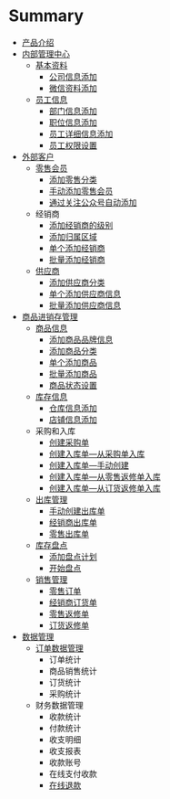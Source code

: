 # Summary

* [产品介绍](README.md)
* [内部管理中心](内部管理中心.md)
    * [基本资料](基本资料.md)
        * [公司信息添加](公司信息添加.md)
        * [微信资料添加](微信资料添加.md)
    * [员工信息](员工信息.md)
        * [部门信息添加](部门信息添加.md)
        * [职位信息添加](职位信息添加.md)
        * [员工详细信息添加](员工详细信息添加.md)
        * [员工权限设置](员工权限设置.md)
* [外部客户](外部客户.md)
    * [零售会员](零售会员.md)
        * [添加零售分类](添加零售分类.md)
        * [手动添加零售会员](手动添加零售会员.md)
        * [通过关注公众号自动添加](通过关注公众号自动添加.md)
    * 经销商
        * [添加经销商的级别](添加经销商的级别.md)
        * [添加归属区域](添加归属区域.md)
        * [单个添加经销商](单个添加经销商.md)
        * [批量添加经销商](批量添加经销商.md)
    * [供应商](供应商.md)
        * [添加供应商分类](添加供应商详细信息.md)
        * [单个添加供应商信息](添加供应商分类.md)
        * [批量添加供应商信息](批量添加供应商分类.md)
* [商品进销存管理](商品进销存管理.md)
    * [商品信息](商品信息.md)
        * [添加商品品牌信息](添加商品品牌信息.md)
        * [添加商品分类](添加商品分类.md)
        * [单个添加商品](单个添加商品.md)
        * [批量添加商品](批量添加商品.md)
        * [商品状态设置](商品状态设置.md)
    * [库存信息](库存信息.md)
        * [仓库信息添加](仓库信息添加.md)
        * [店铺信息添加](店铺信息添加.md)
    * 采购和入库
        * [创建采购单](创建采购单.md)
        * [创建入库单—从采购单入库](创建入库单—从采购单入库.md)
        * [创建入库单—手动创建](创建入库单—手动创建.md)
        * [创建入库单—从零售返修单入库](创建入库单—从零售返修单入库.md)
        * [创建入库单—从订货返修单入库](创建入库单—从订货返修单入库.md)
    * [出库管理](出库管理.md)
        * [手动创建出库单](手动创建出库单.md)
        * [经销商出库单](经销商出库单.md)
        * [零售出库单](零售出库单.md)
    * [库存盘点](库存盘点.md)
        * [添加盘点计划](添加盘点计划.md)
        * [开始盘点](开始盘点.md)
    * [销售管理](销售管理.md)
        * [零售订单](零售订单.md)
        * [经销商订货单](经销商订货单.md)
        * [零售返修单](零售返修单.md)
        * [订货返修单](订货返修单.md)
* [数据管理](数据管理.md)
    * [订单数据管理](订单数据管理.md)
        * 订单统计
        * 商品销售统计
        * 订货统计
        * 采购统计
    * 财务数据管理
        * 收款统计
        * 付款统计
        * 收支明细
        * 收支报表
        * 收款账号
        * 在线支付收款
        * [在线退款](在线退款.md)

